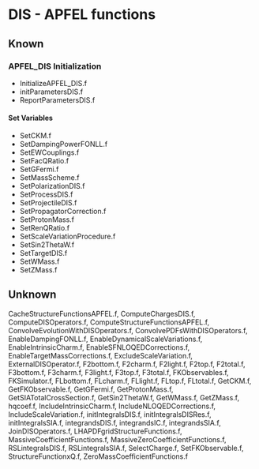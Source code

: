 # DIS - APFEL functions

## Known

### APFEL_DIS Initialization

- InitializeAPFEL_DIS.f
- initParametersDIS.f
- ReportParametersDIS.f

#### Set Variables

- SetCKM.f
- SetDampingPowerFONLL.f
- SetEWCouplings.f
- SetFacQRatio.f
- SetGFermi.f
- SetMassScheme.f
- SetPolarizationDIS.f
- SetProcessDIS.f
- SetProjectileDIS.f
- SetPropagatorCorrection.f
- SetProtonMass.f
- SetRenQRatio.f
- SetScaleVariationProcedure.f
- SetSin2ThetaW.f
- SetTargetDIS.f
- SetWMass.f
- SetZMass.f


## Unknown

CacheStructureFunctionsAPFEL.f, ComputeChargesDIS.f, ComputeDISOperators.f, ComputeStructureFunctionsAPFEL.f, ConvolveEvolutionWithDISOperators.f, ConvolvePDFsWithDISOperators.f, EnableDampingFONLL.f, EnableDynamicalScaleVariations.f, EnableIntrinsicCharm.f, EnableSFNLOQEDCorrections.f, EnableTargetMassCorrections.f, ExcludeScaleVariation.f, ExternalDISOperator.f, F2bottom.f, F2charm.f, F2light.f, F2top.f, F2total.f, F3bottom.f, F3charm.f, F3light.f, F3top.f, F3total.f, FKObservables.f, FKSimulator.f, FLbottom.f, FLcharm.f, FLlight.f, FLtop.f, FLtotal.f, GetCKM.f, GetFKObservable.f, GetGFermi.f, GetProtonMass.f, GetSIATotalCrossSection.f, GetSin2ThetaW.f, GetWMass.f, GetZMass.f, hqcoef.f, IncludeIntrinsicCharm.f, IncludeNLOQEDCorrections.f, IncludeScaleVariation.f, initIntegralsDIS.f, initIntegralsDISRes.f, initIntegralsSIA.f, integrandsDIS.f, integrandsIC.f, integrandsSIA.f, JoinDISOperators.f, LHAPDFgridStructureFunctions.f, MassiveCoefficientFunctions.f, MassiveZeroCoefficientFunctions.f, RSLintegralsDIS.f, RSLintegralsSIA.f, SelectCharge.f, SetFKObservable.f, StructureFunctionxQ.f, ZeroMassCoefficientFunctions.f
